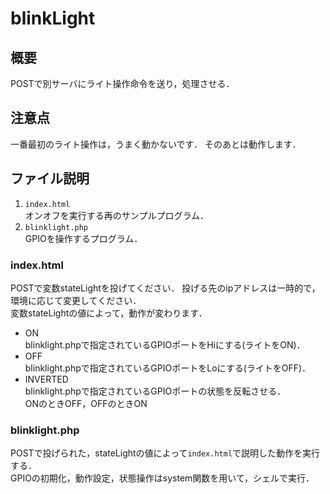 # blinkLight

## 概要
POSTで別サーバにライト操作命令を送り，処理させる．

## 注意点
一番最初のライト操作は，うまく動かないです．
そのあとは動作します．<br>


## ファイル説明
1. `index.html`<br>
    オンオフを実行する再のサンプルプログラム．
1. `blinklight.php`<br>
    GPIOを操作するプログラム．
### index.html
POSTで変数stateLightを投げてください．
投げる先のipアドレスは一時的で，環境に応じて変更してください．<br>
変数stateLightの値によって，動作が変わります．
- ON<br>
blinklight.phpで指定されているGPIOポートをHiにする(ライトをON)．
- OFF<br>
blinklight.phpで指定されているGPIOポートをLoにする(ライトをOFF)．
- INVERTED<br>
blinklight.phpで指定されているGPIOポートの状態を反転させる．<br>
ONのときOFF，OFFのときON

### blinklight.php
POSTで投げられた，stateLightの値によって`index.html`で説明した動作を実行する．<br>
GPIOの初期化，動作設定，状態操作はsystem関数を用いて，シェルで実行．
